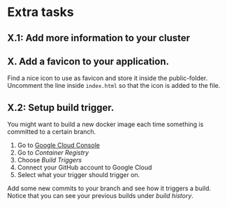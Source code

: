 # Extra tasks

## X.1: Add more information to your cluster 

## X. Add a favicon to your application. 
Find a nice icon to use as favicon and store it inside the public-folder.
Uncomment the line inside `index.html` so that the icon is added to the file.   

## X.2: Setup build trigger. 

You might want to build a new docker image each time something is committed to a certain branch. 

1. Go to [Google Cloud Console](http://console.google.com)
2. Go to *Container Registry*
3. Choose *Build Triggers*
4. Connect your GitHub account to Google Cloud
5. Select what your trigger should trigger on. 

Add some new commits to your branch and see how it triggers a build.
Notice that you can see your previous builds under *build history*. 